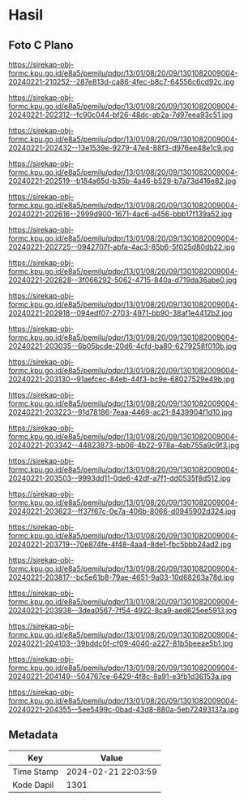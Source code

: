 # Hasil

## Foto C Plano

https://sirekap-obj-formc.kpu.go.id/e8a5/pemilu/pdpr/13/01/08/20/09/1301082009004-20240221-210252--287e813d-ca86-4fec-b8c7-64556c6cd92c.jpg

https://sirekap-obj-formc.kpu.go.id/e8a5/pemilu/pdpr/13/01/08/20/09/1301082009004-20240221-202312--fc90c044-bf26-48dc-ab2a-7d97eea93c51.jpg

https://sirekap-obj-formc.kpu.go.id/e8a5/pemilu/pdpr/13/01/08/20/09/1301082009004-20240221-202432--13e1539e-9279-47e4-88f3-d976ee48e1c9.jpg

https://sirekap-obj-formc.kpu.go.id/e8a5/pemilu/pdpr/13/01/08/20/09/1301082009004-20240221-202519--b184a65d-b35b-4a46-b529-b7a73d416e82.jpg

https://sirekap-obj-formc.kpu.go.id/e8a5/pemilu/pdpr/13/01/08/20/09/1301082009004-20240221-202616--2999d900-1671-4ac6-a456-bbb17f139a52.jpg

https://sirekap-obj-formc.kpu.go.id/e8a5/pemilu/pdpr/13/01/08/20/09/1301082009004-20240221-202725--0942707f-abfa-4ac3-85b6-5f025d80db22.jpg

https://sirekap-obj-formc.kpu.go.id/e8a5/pemilu/pdpr/13/01/08/20/09/1301082009004-20240221-202828--3f066292-5062-4715-840a-d719da36abe0.jpg

https://sirekap-obj-formc.kpu.go.id/e8a5/pemilu/pdpr/13/01/08/20/09/1301082009004-20240221-202918--094edf07-2703-4971-bb90-38af1e4412b2.jpg

https://sirekap-obj-formc.kpu.go.id/e8a5/pemilu/pdpr/13/01/08/20/09/1301082009004-20240221-203035--6b05bcde-20d6-4cfd-ba80-6279258f010b.jpg

https://sirekap-obj-formc.kpu.go.id/e8a5/pemilu/pdpr/13/01/08/20/09/1301082009004-20240221-203130--91aefcec-84eb-44f3-bc9e-68027529e49b.jpg

https://sirekap-obj-formc.kpu.go.id/e8a5/pemilu/pdpr/13/01/08/20/09/1301082009004-20240221-203223--91d78186-7eaa-4469-ac21-8439904f1d10.jpg

https://sirekap-obj-formc.kpu.go.id/e8a5/pemilu/pdpr/13/01/08/20/09/1301082009004-20240221-203342--44823873-bb06-4b22-978a-4ab755a9c9f3.jpg

https://sirekap-obj-formc.kpu.go.id/e8a5/pemilu/pdpr/13/01/08/20/09/1301082009004-20240221-203503--9993dd11-0de6-42df-a7f1-dd0535f8d512.jpg

https://sirekap-obj-formc.kpu.go.id/e8a5/pemilu/pdpr/13/01/08/20/09/1301082009004-20240221-203623--ff37f67c-0e7a-406b-8066-d0945902d324.jpg

https://sirekap-obj-formc.kpu.go.id/e8a5/pemilu/pdpr/13/01/08/20/09/1301082009004-20240221-203719--70e874fe-4f48-4aa4-8de1-fbc5bbb24ad2.jpg

https://sirekap-obj-formc.kpu.go.id/e8a5/pemilu/pdpr/13/01/08/20/09/1301082009004-20240221-203817--bc5e61b8-79ae-4651-9a03-10d68263a78d.jpg

https://sirekap-obj-formc.kpu.go.id/e8a5/pemilu/pdpr/13/01/08/20/09/1301082009004-20240221-203938--3dea0567-7f54-4922-8ca9-aed625ee5913.jpg

https://sirekap-obj-formc.kpu.go.id/e8a5/pemilu/pdpr/13/01/08/20/09/1301082009004-20240221-204103--39bddc0f-cf09-4040-a227-81b5beeae5b1.jpg

https://sirekap-obj-formc.kpu.go.id/e8a5/pemilu/pdpr/13/01/08/20/09/1301082009004-20240221-204149--504767ce-6429-4f8c-8a91-e3fb1d36153a.jpg

https://sirekap-obj-formc.kpu.go.id/e8a5/pemilu/pdpr/13/01/08/20/09/1301082009004-20240221-204355--5ee5499c-0bad-43d8-880a-5eb72493137a.jpg


## Metadata

| Key        | Value               |
| ---------- | ------------------- |
| Time Stamp | 2024-02-21 22:03:59 |
| Kode Dapil | 1301                |



